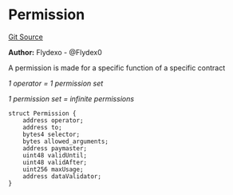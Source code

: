 # Permission
[Git Source](https://github.com/permissivelabs/core/blob/6a9a97fdcc83bd3f41e6b78ff8acd4353d9d4655/src/utils/Permission.sol)

**Author:**
Flydexo - @Flydex0

A permission is made for a specific function of a specific contract

*1 operator = 1 permission set*

*1 permission set = infinite permissions*


```solidity
struct Permission {
    address operator;
    address to;
    bytes4 selector;
    bytes allowed_arguments;
    address paymaster;
    uint48 validUntil;
    uint48 validAfter;
    uint256 maxUsage;
    address dataValidator;
}
```

